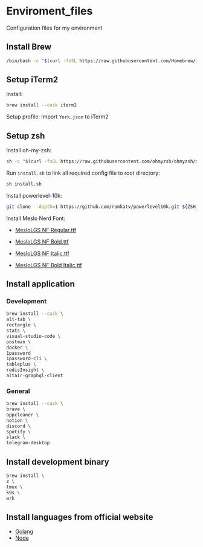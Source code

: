 # Enviroment_files

Configuration files for my environment

## Install Brew

```bash
/bin/bash -c "$(curl -fsSL https://raw.githubusercontent.com/Homebrew/install/HEAD/install.sh)"
```

## Setup iTerm2

Install:

```bash
brew install --cask iterm2
```

Setup profile:
Import `York.json` to iTerm2

## Setup zsh

Install oh-my-zsh:

```bash
sh -c "$(curl -fsSL https://raw.githubusercontent.com/ohmyzsh/ohmyzsh/master/tools/install.sh)"
```

Run `install.sh` to link all required config file to root directory:

```bash
sh install.sh
```

Install powerlevel-10k:

```bash
git clone --depth=1 https://github.com/romkatv/powerlevel10k.git ${ZSH_CUSTOM:-$HOME/.oh-my-zsh/custom}/themes/powerlevel10k
```

Install Meslo Nerd Font:

- [MesloLGS NF Regular.ttf](https://github.com/romkatv/powerlevel10k-media/raw/master/MesloLGS%20NF%20Regular.ttf)

- [MesloLGS NF Bold.ttf](https://github.com/romkatv/powerlevel10k-media/raw/master/MesloLGS%20NF%20Bold.ttf)
- [MesloLGS NF Italic.ttf](https://github.com/romkatv/powerlevel10k-media/raw/master/MesloLGS%20NF%20Italic.ttf)
- [MesloLGS NF Bold Italic.ttf](https://github.com/romkatv/powerlevel10k-media/raw/master/MesloLGS%20NF%20Bold%20Italic.ttf)

## Install application

### Development

```bash
brew install --cask \
alt-tab \
rectangle \
stats \
visual-studio-code \
postman \
docker \
1password
1password-cli \
tableplus \
redisInsight \
altair-graphql-client
```

### General

```bash
brew install --cask \
brave \
appcleaner \
notion \
discord \
spotify \
slack \
telegram-desktop
```

## Install development binary

```bash
brew install \
z \
tmux \
k9s \
wrk
```

## Install languages from official website

- [Golang](https://go.dev/)
- [Node](https://nodejs.org/en)
